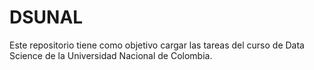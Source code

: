 # DSUNAL
Este repositorio tiene como objetivo cargar las tareas del curso de Data Science de la Universidad Nacional de Colombia.
